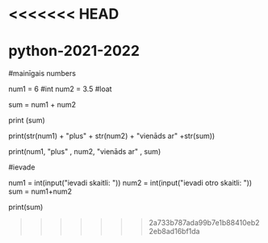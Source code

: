 <<<<<<< HEAD
=======
# python-2021-2022
#mainīgais numbers

num1 = 6 #int
num2 = 3.5 #loat

sum = num1 + num2

print (sum)

print(str(num1) + "plus" + str(num2) + "vienāds ar" +str(sum))

print(num1, "plus" , num2, "vienāds ar" , sum)

#ievade

num1 = int(input("ievadi skaitli: "))
num2 = int(input("ievadi otro skaitli: "))
sum = num1+num2

print(sum)
>>>>>>> 2a733b787ada99b7e1b88410eb22eb8ad16bf1da
